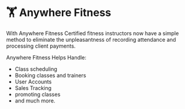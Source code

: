 # 🏋️ Anywhere Fitness

With Anywhere Fitness Certified fitness instructors now have a simple method to eliminate the unpleasantness of recording attendance and processing client payments.

Anywhere Fitness Helps Handle:
  - Class scheduling
  - Booking classes and trainers
  - User Accounts
  - Sales Tracking 
  - promoting classes
  - and much more.
